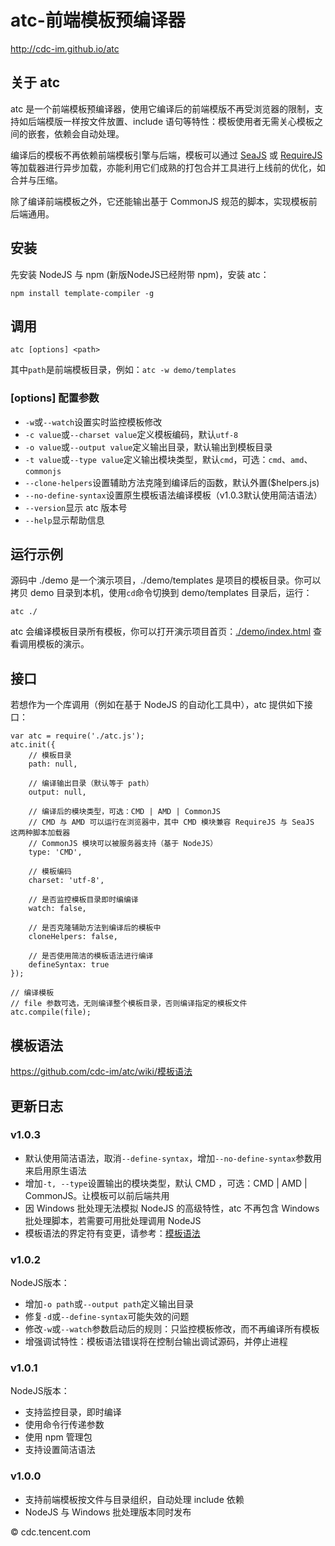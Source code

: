 #	atc-前端模板预编译器

<http://cdc-im.github.io/atc>


##	关于 atc

atc 是一个前端模板预编译器，使用它编译后的前端模版不再受浏览器的限制，支持如后端模版一样按文件放置、include 语句等特性：模板使用者无需关心模板之间的嵌套，依赖会自动处理。

编译后的模板不再依赖前端模板引擎与后端，模板可以通过 [SeaJS](http://seajs.org) 或 [RequireJS](http://requirejs.org) 等加载器进行异步加载，亦能利用它们成熟的打包合并工具进行上线前的优化，如合并与压缩。

除了编译前端模板之外，它还能输出基于 CommonJS 规范的脚本，实现模板前后端通用。

##	安装

先安装 NodeJS 与 npm (新版NodeJS已经附带 npm)，安装 atc：

	npm install template-compiler -g

##	调用

	atc [options] <path>

其中``path``是前端模板目录，例如：``atc -w demo/templates``

###	[options] 配置参数
            
*	``-w``或``--watch``设置实时监控模板修改
*	``-c value``或``--charset value``定义模板编码，默认``utf-8``
*	``-o value``或``--output value``定义输出目录，默认输出到模板目录
*	``-t value``或``--type value``定义输出模块类型，默认``cmd``，可选：``cmd``、``amd``、``commonjs``
*	``--clone-helpers``设置辅助方法克隆到编译后的函数，默认外置($helpers.js)
*	``--no-define-syntax``设置原生模板语法编译模板（v1.0.3默认使用简洁语法）
*	``--version``显示 atc 版本号
*	``--help``显示帮助信息

## 运行示例

源码中 ./demo 是一个演示项目，./demo/templates 是项目的模板目录。你可以拷贝 demo 目录到本机，使用``cd``命令切换到 demo/templates 目录后，运行：

	atc ./

atc 会编译模板目录所有模板，你可以打开演示项目首页：[./demo/index.html](http://cdc-im.github.io/atc/demo/) 查看调用模板的演示。

## 接口

若想作为一个库调用（例如在基于 NodeJS 的自动化工具中），atc 提供如下接口：

	var atc = require('./atc.js');
	atc.init({
        // 模板目录
        path: null,

        // 编译输出目录（默认等于 path）
        output: null,

        // 编译后的模块类型，可选：CMD | AMD | CommonJS
        // CMD 与 AMD 可以运行在浏览器中，其中 CMD 模块兼容 RequireJS 与 SeaJS 这两种脚本加载器
        // CommonJS 模块可以被服务器支持（基于 NodeJS）
        type: 'CMD',

        // 模板编码
        charset: 'utf-8',

        // 是否监控模板目录即时编编译
        watch: false,

        // 是否克隆辅助方法到编译后的模板中
        cloneHelpers: false,

        // 是否使用简洁的模板语法进行编译
        defineSyntax: true
	});
	
	// 编译模板
	// file 参数可选，无则编译整个模板目录，否则编译指定的模板文件
	atc.compile(file);

##	模板语法

<https://github.com/cdc-im/atc/wiki/模板语法>

##	更新日志

###	v1.0.3

*	默认使用简洁语法，取消``--define-syntax``，增加``--no-define-syntax``参数用来启用原生语法
*	增加``-t, --type``设置输出的模块类型，默认 CMD ，可选：CMD | AMD | CommonJS。让模板可以前后端共用
*	因 Windows 批处理无法模拟 NodeJS 的高级特性，atc 不再包含 Windows 批处理脚本，若需要可用批处理调用 NodeJS
*	模板语法的界定符有变更，请参考：[模板语法](https://github.com/cdc-im/atc/wiki/模板语法)

###	v1.0.2

NodeJS版本：

*	增加``-o path``或``--output path``定义输出目录
*	修复``-d``或``--define-syntax``可能失效的问题
*	修改``-w``或``--watch``参数启动后的规则：只监控模板修改，而不再编译所有模板
*	增强调试特性：模板语法错误将在控制台输出调试源码，并停止进程

###	v1.0.1

NodeJS版本：

*	支持监控目录，即时编译
*	使用命令行传递参数
*	使用 npm 管理包
*	支持设置简洁语法

###	v1.0.0

*	支持前端模板按文件与目录组织，自动处理 include 依赖
*	NodeJS 与 Windows 批处理版本同时发布


© cdc.tencent.com
